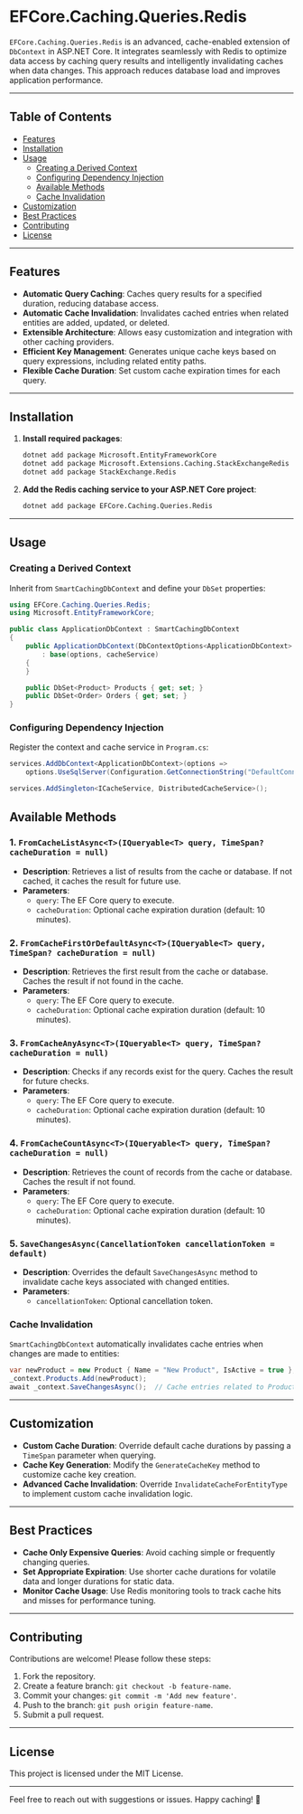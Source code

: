 ﻿
# EFCore.Caching.Queries.Redis

`EFCore.Caching.Queries.Redis` is an advanced, cache-enabled extension of `DbContext` in ASP.NET Core. It integrates seamlessly with Redis to optimize data access by caching query results and intelligently invalidating caches when data changes. This approach reduces database load and improves application performance.

---

## Table of Contents

- [Features](#features)
- [Installation](#installation)
- [Usage](#usage)
  - [Creating a Derived Context](#creating-a-derived-context)
  - [Configuring Dependency Injection](#configuring-dependency-injection)
  - [Available Methods](#available_methods)
  - [Cache Invalidation](#cache-invalidation)
- [Customization](#customization)
- [Best Practices](#best-practices)
- [Contributing](#contributing)
- [License](#license)

---

## Features

- **Automatic Query Caching**: Caches query results for a specified duration, reducing database access.
- **Automatic Cache Invalidation**: Invalidates cached entries when related entities are added, updated, or deleted.
- **Extensible Architecture**: Allows easy customization and integration with other caching providers.
- **Efficient Key Management**: Generates unique cache keys based on query expressions, including related entity paths.
- **Flexible Cache Duration**: Set custom cache expiration times for each query.

---

## Installation

1. **Install required packages**:

   ```bash
   dotnet add package Microsoft.EntityFrameworkCore
   dotnet add package Microsoft.Extensions.Caching.StackExchangeRedis
   dotnet add package StackExchange.Redis
   ```

2. **Add the Redis caching service to your ASP.NET Core project**:

   ```bash
   dotnet add package EFCore.Caching.Queries.Redis
   ```

---

## Usage

### Creating a Derived Context

Inherit from `SmartCachingDbContext` and define your `DbSet` properties:

```csharp
using EFCore.Caching.Queries.Redis;
using Microsoft.EntityFrameworkCore;

public class ApplicationDbContext : SmartCachingDbContext
{
    public ApplicationDbContext(DbContextOptions<ApplicationDbContext> options, ICacheService cacheService)
        : base(options, cacheService)
    {
    }

    public DbSet<Product> Products { get; set; }
    public DbSet<Order> Orders { get; set; }
}
```

### Configuring Dependency Injection

Register the context and cache service in `Program.cs`:

```csharp
services.AddDbContext<ApplicationDbContext>(options =>
    options.UseSqlServer(Configuration.GetConnectionString("DefaultConnection")));

services.AddSingleton<ICacheService, DistributedCacheService>();
```

## Available Methods

### 1. `FromCacheListAsync<T>(IQueryable<T> query, TimeSpan? cacheDuration = null)`
- **Description**: Retrieves a list of results from the cache or database. If not cached, it caches the result for future use.
- **Parameters**:
  - `query`: The EF Core query to execute.
  - `cacheDuration`: Optional cache expiration duration (default: 10 minutes).

### 2. `FromCacheFirstOrDefaultAsync<T>(IQueryable<T> query, TimeSpan? cacheDuration = null)`
- **Description**: Retrieves the first result from the cache or database. Caches the result if not found in the cache.
- **Parameters**:
  - `query`: The EF Core query to execute.
  - `cacheDuration`: Optional cache expiration duration (default: 10 minutes).

### 3. `FromCacheAnyAsync<T>(IQueryable<T> query, TimeSpan? cacheDuration = null)`
- **Description**: Checks if any records exist for the query. Caches the result for future checks.
- **Parameters**:
  - `query`: The EF Core query to execute.
  - `cacheDuration`: Optional cache expiration duration (default: 10 minutes).

### 4. `FromCacheCountAsync<T>(IQueryable<T> query, TimeSpan? cacheDuration = null)`
- **Description**: Retrieves the count of records from the cache or database. Caches the result if not found.
- **Parameters**:
  - `query`: The EF Core query to execute.
  - `cacheDuration`: Optional cache expiration duration (default: 10 minutes).

### 5. `SaveChangesAsync(CancellationToken cancellationToken = default)`
- **Description**: Overrides the default `SaveChangesAsync` method to invalidate cache keys associated with changed entities.
- **Parameters**:
  - `cancellationToken`: Optional cancellation token.

### Cache Invalidation

`SmartCachingDbContext` automatically invalidates cache entries when changes are made to entities:

```csharp
var newProduct = new Product { Name = "New Product", IsActive = true };
_context.Products.Add(newProduct);
await _context.SaveChangesAsync();  // Cache entries related to Products will be invalidated.
```

---

## Customization

- **Custom Cache Duration**: Override default cache durations by passing a `TimeSpan` parameter when querying.
- **Cache Key Generation**: Modify the `GenerateCacheKey` method to customize cache key creation.
- **Advanced Cache Invalidation**: Override `InvalidateCacheForEntityType` to implement custom cache invalidation logic.

---

## Best Practices

- **Cache Only Expensive Queries**: Avoid caching simple or frequently changing queries.
- **Set Appropriate Expiration**: Use shorter cache durations for volatile data and longer durations for static data.
- **Monitor Cache Usage**: Use Redis monitoring tools to track cache hits and misses for performance tuning.

---

## Contributing

Contributions are welcome! Please follow these steps:

1. Fork the repository.
2. Create a feature branch: `git checkout -b feature-name`.
3. Commit your changes: `git commit -m 'Add new feature'`.
4. Push to the branch: `git push origin feature-name`.
5. Submit a pull request.

---

## License

This project is licensed under the MIT License.

---

Feel free to reach out with suggestions or issues. Happy caching! 🚀
